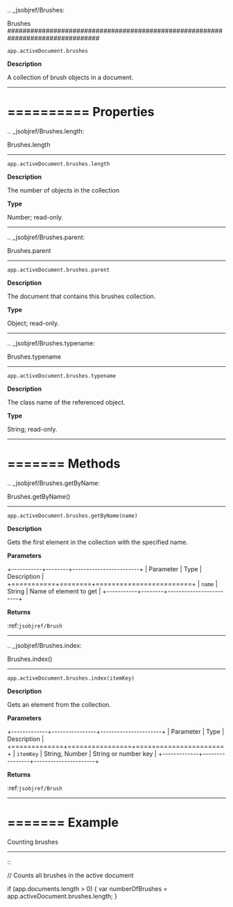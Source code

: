 .. _jsobjref/Brushes:

Brushes
################################################################################

``app.activeDocument.brushes``

**Description**

A collection of brush objects in a document.

----

==========
Properties
==========

.. _jsobjref/Brushes.length:

Brushes.length
********************************************************************************

``app.activeDocument.brushes.length``

**Description**

The number of objects in the collection

**Type**

Number; read-only.

----

.. _jsobjref/Brushes.parent:

Brushes.parent
********************************************************************************

``app.activeDocument.brushes.parent``

**Description**

The document that contains this brushes collection.

**Type**

Object; read-only.

----

.. _jsobjref/Brushes.typename:

Brushes.typename
********************************************************************************

``app.activeDocument.brushes.typename``

**Description**

The class name of the referenced object.

**Type**

String; read-only.

----

=======
Methods
=======

.. _jsobjref/Brushes.getByName:

Brushes.getByName()
********************************************************************************

``app.activeDocument.brushes.getByName(name)``

**Description**

Gets the first element in the collection with the specified name.

**Parameters**

+-----------+--------+------------------------+
| Parameter |  Type  |      Description       |
+===========+========+========================+
| ``name``  | String | Name of element to get |
+-----------+--------+------------------------+

**Returns**

:ref:`jsobjref/Brush`

----

.. _jsobjref/Brushes.index:

Brushes.index()
********************************************************************************

``app.activeDocument.brushes.index(itemKey)``

**Description**

Gets an element from the collection.

**Parameters**

+-------------+----------------+----------------------+
|  Parameter  |      Type      |     Description      |
+=============+================+======================+
| ``itemKey`` | String, Number | String or number key |
+-------------+----------------+----------------------+

**Returns**

:ref:`jsobjref/Brush`

----

=======
Example
=======

Counting brushes
********************************************************************************

::

  // Counts all brushes in the active document

  if (app.documents.length > 0) {
    var numberOfBrushes = app.activeDocument.brushes.length;
  }
